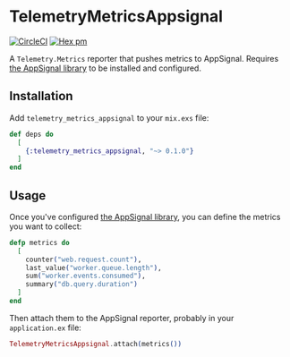 # TelemetryMetricsAppsignal

[![CircleCI](https://circleci.com/gh/surgeventures/telemetry_metrics_appsignal.svg?style=svg)](https://circleci.com/gh/surgeventures/telemetry_metrics_appsignal)
[![Hex pm](http://img.shields.io/hexpm/v/telemetry_metrics_appsignal.svg?style=flat)](https://hex.pm/packages/telemetry_metrics_appsignal)

A `Telemetry.Metrics` reporter that pushes metrics to AppSignal. Requires [the AppSignal library](https://hexdocs.pm/appsignal) to be installed and configured.

## Installation

Add `telemetry_metrics_appsignal` to your `mix.exs` file:

```elixir
def deps do
  [
    {:telemetry_metrics_appsignal, "~> 0.1.0"}
  ]
end
```

## Usage

Once you've configured [the AppSignal library](https://hexdocs.pm/appsignal), you can define the metrics you want to collect:

```elixir
defp metrics do
  [
    counter("web.request.count"),
    last_value("worker.queue.length"),
    sum("worker.events.consumed"),
    summary("db.query.duration")
  ]
end
```

Then attach them to the AppSignal reporter, probably in your `application.ex` file:

```elixir
TelemetryMetricsAppsignal.attach(metrics())
```
